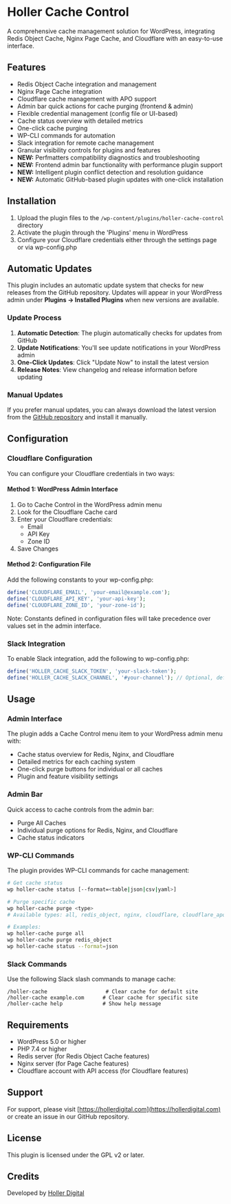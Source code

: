 # Holler Cache Control

A comprehensive cache management solution for WordPress, integrating Redis Object Cache, Nginx Page Cache, and Cloudflare with an easy-to-use interface.

## Features

- Redis Object Cache integration and management
- Nginx Page Cache integration
- Cloudflare cache management with APO support
- Admin bar quick actions for cache purging (frontend & admin)
- Flexible credential management (config file or UI-based)
- Cache status overview with detailed metrics
- One-click cache purging
- WP-CLI commands for automation
- Slack integration for remote cache management
- Granular visibility controls for plugins and features
- **NEW:** Perfmatters compatibility diagnostics and troubleshooting
- **NEW:** Frontend admin bar functionality with performance plugin support
- **NEW:** Intelligent plugin conflict detection and resolution guidance
- **NEW:** Automatic GitHub-based plugin updates with one-click installation

## Installation

1. Upload the plugin files to the `/wp-content/plugins/holler-cache-control` directory
2. Activate the plugin through the 'Plugins' menu in WordPress
3. Configure your Cloudflare credentials either through the settings page or via wp-config.php

## Automatic Updates

This plugin includes an automatic update system that checks for new releases from the GitHub repository. Updates will appear in your WordPress admin under **Plugins → Installed Plugins** when new versions are available.

### Update Process
1. **Automatic Detection**: The plugin automatically checks for updates from GitHub
2. **Update Notifications**: You'll see update notifications in your WordPress admin
3. **One-Click Updates**: Click "Update Now" to install the latest version
4. **Release Notes**: View changelog and release information before updating

### Manual Updates
If you prefer manual updates, you can always download the latest version from the [GitHub repository](https://github.com/HollerDigital/holler-cache-control) and install it manually.

## Configuration

### Cloudflare Configuration

You can configure your Cloudflare credentials in two ways:

#### Method 1: WordPress Admin Interface

1. Go to Cache Control in the WordPress admin menu
2. Look for the Cloudflare Cache card
3. Enter your Cloudflare credentials:
   - Email
   - API Key
   - Zone ID
4. Save Changes

#### Method 2: Configuration File

Add the following constants to your wp-config.php:

```php
define('CLOUDFLARE_EMAIL', 'your-email@example.com');
define('CLOUDFLARE_API_KEY', 'your-api-key');
define('CLOUDFLARE_ZONE_ID', 'your-zone-id');
```

Note: Constants defined in configuration files will take precedence over values set in the admin interface.

### Slack Integration

To enable Slack integration, add the following to wp-config.php:

```php
define('HOLLER_CACHE_SLACK_TOKEN', 'your-slack-token');
define('HOLLER_CACHE_SLACK_CHANNEL', '#your-channel'); // Optional, default channel for notifications
```

## Usage

### Admin Interface

The plugin adds a Cache Control menu item to your WordPress admin menu with:
- Cache status overview for Redis, Nginx, and Cloudflare
- Detailed metrics for each caching system
- One-click purge buttons for individual or all caches
- Plugin and feature visibility settings

### Admin Bar

Quick access to cache controls from the admin bar:
- Purge All Caches
- Individual purge options for Redis, Nginx, and Cloudflare
- Cache status indicators

### WP-CLI Commands

The plugin provides WP-CLI commands for cache management:

```bash
# Get cache status
wp holler-cache status [--format=<table|json|csv|yaml>]

# Purge specific cache
wp holler-cache purge <type>
# Available types: all, redis_object, nginx, cloudflare, cloudflare_apo

# Examples:
wp holler-cache purge all
wp holler-cache purge redis_object
wp holler-cache status --format=json
```

### Slack Commands

Use the following Slack slash commands to manage cache:

```
/holler-cache                   # Clear cache for default site
/holler-cache example.com      # Clear cache for specific site
/holler-cache help             # Show help message
```

## Requirements

- WordPress 5.0 or higher
- PHP 7.4 or higher
- Redis server (for Redis Object Cache features)
- Nginx server (for Page Cache features)
- Cloudflare account with API access (for Cloudflare features)

## Support

For support, please visit [https://hollerdigital.com](https://hollerdigital.com) or create an issue in our GitHub repository.

## License

This plugin is licensed under the GPL v2 or later.

## Credits

Developed by [Holler Digital](https://hollerdigital.com)
